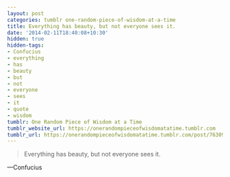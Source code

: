 ```yaml
---
layout: post
categories: tumblr one-random-piece-of-wisdom-at-a-time
title: Everything has beauty, but not everyone sees it.
date: '2014-02-11T18:40:08+10:30'
hidden: true
hidden-tags:
- Confucius
- everything
- has
- beauty
- but
- not
- everyone
- sees
- it
- quote
- wisdom
tumblr: One Random Piece of Wisdom at a Time
tumblr_website_url: https://onerandompieceofwisdomatatime.tumblr.com
tumblr_url: https://onerandompieceofwisdomatatime.tumblr.com/post/76309600715/everything-has-beauty-but-not-everyone-sees-it
---
```

> Everything has beauty, but not everyone sees it.

—Confucius
